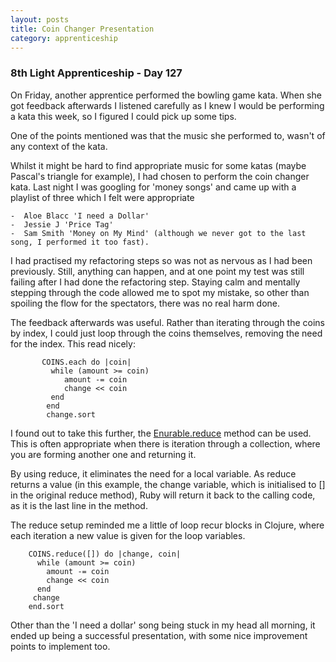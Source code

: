 ```yaml
---
layout: posts
title: Coin Changer Presentation
category: apprenticeship
---
```

### 8th Light Apprenticeship - Day 127

On Friday, another apprentice performed the bowling game kata. When she got feedback afterwards I listened carefully as I knew I would be performing a kata this week, so I figured I could pick up some tips.

<!--break--> 

One of the points mentioned was that the music she performed to, wasn't of any context of the kata. 

Whilst it might be hard to find appropriate music for some katas (maybe Pascal's triangle for example), I had chosen to perform the coin changer kata.  Last night I was googling for 'money songs' and came up with a playlist of three which I felt were appropriate 

    -  Aloe Blacc 'I need a Dollar'
    -  Jessie J 'Price Tag'
    -  Sam Smith 'Money on My Mind' (although we never got to the last song, I performed it too fast).

I had practised my refactoring steps so was not as nervous as I had been previously. Still, anything can happen, and at one point my test was still failing after I had done the refactoring step. Staying calm and mentally stepping through the code allowed me to spot my mistake, so other than spoiling the flow for the spectators, there was no real harm done.

The feedback afterwards was useful. Rather than iterating through the coins by index, I could just loop through the coins themselves, removing the need for the index. This read nicely:

           COINS.each do |coin|
             while (amount >= coin)
                amount -= coin
                change << coin
             end
            end
            change.sort

I found out to take this further, the [Enurable.reduce](http://ruby-doc.org/core-2.1.0/Enumerable.html#method-i-reduce) method can be used. This is often appropriate when there is iteration through a collection, where you are forming another one and returning it.

By using reduce, it eliminates the need for a local variable. As reduce returns a value (in this example, the change variable, which is initialised to [] in the original reduce method), Ruby will return it back to the calling code, as it is the last line in the method. 

The reduce setup reminded me a little of loop recur blocks in Clojure, where each iteration a new value is given for the loop variables.


        COINS.reduce([]) do |change, coin|
          while (amount >= coin)
            amount -= coin
            change << coin
          end
         change
        end.sort


Other than the 'I need a dollar' song being stuck in my head all morning, it ended up being a successful presentation, with some nice improvement points to implement too.

